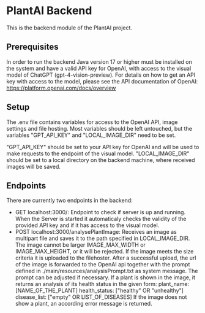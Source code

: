 # PlantAI Backend

This is the backend module of the PlantAI project.

## Prerequisites

In order to run the backend Java version 17 or higher must be installed on the system and have a valid API key for OpenAI, with access to the visual model of ChatGPT (gpt-4-vision-preview). For details on how to get an API key with access to the model, please see the API documentation of OpenAI: https://platform.openai.com/docs/overview

## Setup

The .env file contains variables for access to the OpenAI API, image settings and file hosting. Most variables should be left untouched, but the variables "GPT_API_KEY" and "LOCAL_IMAGE_DIR" need to be set.

"GPT_API_KEY" should be set to your API key for OpenAI and will be used to make requests to the endpoint of the visual model.
"LOCAL_IMAGE_DIR" should be set to a local directory on the backend machine, where received images will be saved.

## Endpoints

There are currently two endpoints in the backend:
* GET localhost:3000/: Endpoint to check if server is up and running. When the Server is started it automaticaly checks the validity of the provided API key and if it has access to the visual model.
* POST localhost:3000/analysePlantImage: Receives an image as multipart file and saves it to the path specified in LOCAL_IMAGE_DIR. The image cannot be larger IMAGE_MAX_WIDTH or IMAGE_MAX_HEIGHT, or it will be rejected. If the image meets the size criteria it is uploaded to the filehoster. After a successful upload, the url of the image is forwarded to the OpenAI api together with the prompt defined in ./main/resources/analysisPrompt.txt as system message. The prompt can be adjusted if necessary.
If a plant is shown in the image, it returns an analysis of its health status in the given form:
plant_name: [NAME_OF_THE_PLANT]
health_status: ["healthy" OR "unhealthy"]
disease_list: ["empty" OR LIST_OF_DISEASES]
If the image does not show a plant, an according error message is returned.
